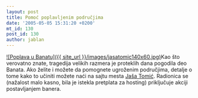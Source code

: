 ```yaml
---
layout: post
title: Pomoć poplavljenim područjima
date: '2005-05-05 15:31:20 +0200'
mt_id: 130
post_id: 130
author: jablan
---
```

[![Poplava u Banatu]({{ site_url }}/images/jasatomic140x60.jpg)](http://www.jasatomic.org.yu)Kao što verovatno znate, tragedija velikih razmera je proteklih dana pogodila deo Banata. Ako želite i možete da pomognete ugroženim područjima, detalje o tome kako to učiniti možete naći na sajtu mesta [Jaša Tomić](http://www.jasatomic.org.yu). Radionica se (nažalost malo kasno, bila je istekla pretplata za hosting) priključuje akciji postavljanjem banera.

